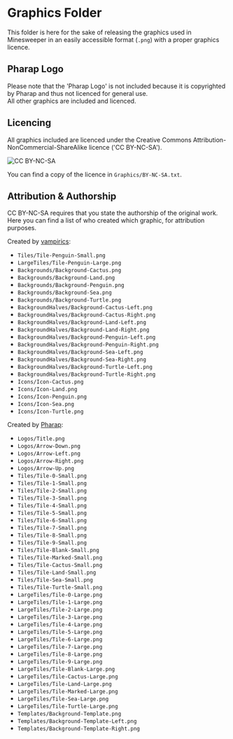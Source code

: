 # Graphics Folder

This folder is here for the sake of releasing the graphics used in Minesweeper in an easily accessible format (`.png`) with a proper graphics licence.  

## Pharap Logo

Please note that the 'Pharap Logo' is not included because it is copyrighted by Pharap and thus not licenced for general use.  
All other graphics are included and licenced.  

## Licencing

All graphics included are licenced under the Creative Commons Attribution-NonCommercial-ShareAlike licence ('CC BY-NC-SA').  

![CC BY-NC-SA](https://mirrors.creativecommons.org/presskit/buttons/88x31/png/by-nc-sa.png)

You can find a copy of the licence in `Graphics/BY-NC-SA.txt`.  

## Attribution & Authorship

CC BY-NC-SA requires that you state the authorship of the original work.  
Here you can find a list of who created which graphic, for attribution purposes.  

Created by [vampirics](https://github.com/vampirics):  

* `Tiles/Tile-Penguin-Small.png`
* `LargeTiles/Tile-Penguin-Large.png`
* `Backgrounds/Background-Cactus.png`
* `Backgrounds/Background-Land.png`
* `Backgrounds/Background-Penguin.png`
* `Backgrounds/Background-Sea.png`
* `Backgrounds/Background-Turtle.png`
* `BackgroundHalves/Background-Cactus-Left.png`
* `BackgroundHalves/Background-Cactus-Right.png`
* `BackgroundHalves/Background-Land-Left.png`
* `BackgroundHalves/Background-Land-Right.png`
* `BackgroundHalves/Background-Penguin-Left.png`
* `BackgroundHalves/Background-Penguin-Right.png`
* `BackgroundHalves/Background-Sea-Left.png`
* `BackgroundHalves/Background-Sea-Right.png`
* `BackgroundHalves/Background-Turtle-Left.png`
* `BackgroundHalves/Background-Turtle-Right.png`
* `Icons/Icon-Cactus.png`
* `Icons/Icon-Land.png`
* `Icons/Icon-Penguin.png`
* `Icons/Icon-Sea.png`
* `Icons/Icon-Turtle.png`

Created by [Pharap](https://github.com/Pharap):  

* `Logos/Title.png`
* `Logos/Arrow-Down.png`
* `Logos/Arrow-Left.png`
* `Logos/Arrow-Right.png`
* `Logos/Arrow-Up.png`
* `Tiles/Tile-0-Small.png`
* `Tiles/Tile-1-Small.png`
* `Tiles/Tile-2-Small.png`
* `Tiles/Tile-3-Small.png`
* `Tiles/Tile-4-Small.png`
* `Tiles/Tile-5-Small.png`
* `Tiles/Tile-6-Small.png`
* `Tiles/Tile-7-Small.png`
* `Tiles/Tile-8-Small.png`
* `Tiles/Tile-9-Small.png`
* `Tiles/Tile-Blank-Small.png`
* `Tiles/Tile-Marked-Small.png`
* `Tiles/Tile-Cactus-Small.png`
* `Tiles/Tile-Land-Small.png`
* `Tiles/Tile-Sea-Small.png`
* `Tiles/Tile-Turtle-Small.png`
* `LargeTiles/Tile-0-Large.png`
* `LargeTiles/Tile-1-Large.png`
* `LargeTiles/Tile-2-Large.png`
* `LargeTiles/Tile-3-Large.png`
* `LargeTiles/Tile-4-Large.png`
* `LargeTiles/Tile-5-Large.png`
* `LargeTiles/Tile-6-Large.png`
* `LargeTiles/Tile-7-Large.png`
* `LargeTiles/Tile-8-Large.png`
* `LargeTiles/Tile-9-Large.png`
* `LargeTiles/Tile-Blank-Large.png`
* `LargeTiles/Tile-Cactus-Large.png`
* `LargeTiles/Tile-Land-Large.png`
* `LargeTiles/Tile-Marked-Large.png`
* `LargeTiles/Tile-Sea-Large.png`
* `LargeTiles/Tile-Turtle-Large.png`
* `Templates/Background-Template.png`
* `Templates/Background-Template-Left.png`
* `Templates/Background-Template-Right.png`